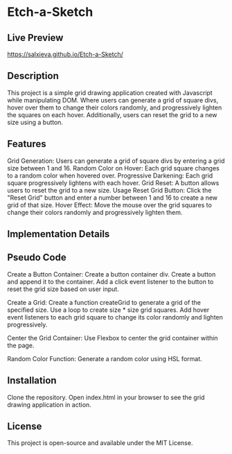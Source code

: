 # Etch-a-Sketch

## Live Preview

https://salxieva.github.io/Etch-a-Sketch/


## Description

This project is a simple grid drawing application created with Javascript while manipulating DOM. Where users can generate a grid of square divs, hover over them to change their colors randomly, and progressively lighten the squares on each hover. Additionally, users can reset the grid to a new size using a button.


## Features

Grid Generation: Users can generate a grid of square divs by entering a grid size between 1 and 16.
Random Color on Hover: Each grid square changes to a random color when hovered over.
Progressive Darkening: Each grid square progressively lightens with each hover.
Grid Reset: A button allows users to reset the grid to a new size.
Usage
Reset Grid Button: Click the "Reset Grid" button and enter a number between 1 and 16 to create a new grid of that size.
Hover Effect: Move the mouse over the grid squares to change their colors randomly and progressively lighten them.

## Implementation Details

## Pseudo Code

Create a Button Container:
Create a button container div.
Create a button and append it to the container.
Add a click event listener to the button to reset the grid size based on user input.

Create a Grid:
Create a function createGrid to generate a grid of the specified size.
Use a loop to create size * size grid squares.
Add hover event listeners to each grid square to change its color randomly and lighten progressively.

Center the Grid Container:
Use Flexbox to center the grid container within the page.

Random Color Function:
Generate a random color using HSL format.


## Installation

Clone the repository.
Open index.html in your browser to see the grid drawing application in action.


## License

This project is open-source and available under the MIT License.